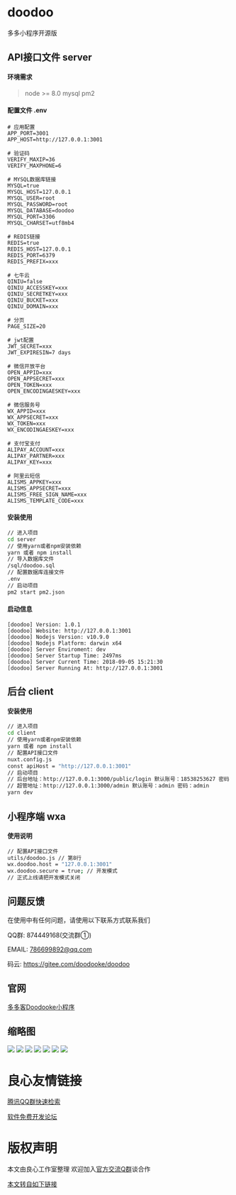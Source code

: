 # doodoo

多多小程序开源版

## API接口文件 server

#### 环境需求
> node >= 8.0
> mysql
> pm2

#### 配置文件 .env
```
# 应用配置
APP_PORT=3001
APP_HOST=http://127.0.0.1:3001

# 验证码
VERIFY_MAXIP=36
VERIFY_MAXPHONE=6

# MYSQL数据库链接
MYSQL=true
MYSQL_HOST=127.0.0.1
MYSQL_USER=root
MYSQL_PASSWORD=root
MYSQL_DATABASE=doodoo
MYSQL_PORT=3306
MYSQL_CHARSET=utf8mb4

# REDIS链接
REDIS=true
REDIS_HOST=127.0.0.1
REDIS_PORT=6379
REDIS_PREFIX=xxx

# 七牛云
QINIU=false
QINIU_ACCESSKEY=xxx
QINIU_SECRETKEY=xxx
QINIU_BUCKET=xxx
QINIU_DOMAIN=xxx

# 分页
PAGE_SIZE=20

# jwt配置
JWT_SECRET=xxx
JWT_EXPIRESIN=7 days

# 微信开放平台
OPEN_APPID=xxx
OPEN_APPSECRET=xxx
OPEN_TOKEN=xxx
OPEN_ENCODINGAESKEY=xxx

# 微信服务号
WX_APPID=xxx
WX_APPSECRET=xxx
WX_TOKEN=xxx
WX_ENCODINGAESKEY=xxx

# 支付宝支付
ALIPAY_ACCOUNT=xxx
ALIPAY_PARTNER=xxx
ALIPAY_KEY=xxx

# 阿里云短信
ALISMS_APPKEY=xxx
ALISMS_APPSECRET=xxx
ALISMS_FREE_SIGN_NAME=xxx
ALISMS_TEMPLATE_CODE=xxx
```

#### 安装使用
```sh
// 进入项目
cd server
// 使用yarn或者npm安装依赖
yarn 或者 npm install
// 导入数据库文件 
/sql/doodoo.sql
// 配置数据库连接文件 
.env
// 启动项目
pm2 start pm2.json
```

#### 启动信息

```text
[doodoo] Version: 1.0.1
[doodoo] Website: http://127.0.0.1:3001
[doodoo] Nodejs Version: v10.9.0
[doodoo] Nodejs Platform: darwin x64
[doodoo] Server Enviroment: dev
[doodoo] Server Startup Time: 2497ms
[doodoo] Server Current Time: 2018-09-05 15:21:30
[doodoo] Server Running At: http://127.0.0.1:3001
```

## 后台 client

#### 安装使用
```sh
// 进入项目
cd client
// 使用yarn或者npm安装依赖
yarn 或者 npm install
// 配置API接口文件
nuxt.config.js
const apiHost = "http://127.0.0.1:3001"
// 启动项目
// 后台地址：http://127.0.0.1:3000/public/login 默认账号：18538253627 密码：18538253627
// 超管地址：http://127.0.0.1:3000/admin 默认账号：admin 密码：admin
yarn dev
```

## 小程序端 wxa

#### 使用说明
```sh
// 配置API接口文件
utils/doodoo.js // 第8行
wx.doodoo.host = "127.0.0.1:3001"
wx.doodoo.secure = true; // 开发模式
// 正式上线请把开发模式关闭
```

## 问题反馈
在使用中有任何问题，请使用以下联系方式联系我们

QQ群: 874449168(交流群①)

  

EMAIL: 786699892@qq.com

码云: https://gitee.com/doodooke/doodoo

## 官网
[多多客Doodooke小程序](http://u.720life.cn/g/9bec0a1aacffce801e62bc29b10ae8ad2fd2e71f12ab250882ebe91bdf1b3441)

## 缩略图
![](https://gitee.com/doodooke/doodoo/raw/master/thumb/1.jpg)
![](https://gitee.com/doodooke/doodoo/raw/master/thumb/2.jpg)
![](https://gitee.com/doodooke/doodoo/raw/master/thumb/3.jpg)
![](https://gitee.com/doodooke/doodoo/raw/master/thumb/4.jpg)
![](https://gitee.com/doodooke/doodoo/raw/master/thumb/5.jpg)
![](https://gitee.com/doodooke/doodoo/raw/master/thumb/6.jpg)
![](https://gitee.com/doodooke/doodoo/raw/master/thumb/7.jpg)


 # 良心友情链接

[腾讯QQ群快速检索](http://u.720life.cn/s/8cf73f7c)

[软件免费开发论坛](http://u.720life.cn/s/bbb01dc0)

# 版权声明 

本文由良心工作室整理 欢迎加入[官方交流Q群](https://u.720life.cn/s/f2316816)谈合作

[本文转自如下链接](http://u.720life.cn/g/2e71d0f0a5c601172267ba20d3a43c6ea625749f6a81ceb75ad495ba5742281fff14f9fe3359f11c9891702cb4efcd2a8c9ce628ef1ae053faec2698cc917332)